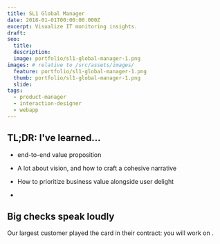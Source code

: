 ```yaml
---
title: SL1 Global Manager
date: 2018-01-01T00:00:00.000Z
excerpt: Visualize IT monitoring insights.
draft: 
seo:
  title:
  description:
  image: portfolio/sl1-global-manager-1.png
images: # relative to /src/assets/images/
  feature: portfolio/sl1-global-manager-1.png
  thumb: portfolio/sl1-global-manager-1.png
  slide:
tags:
  - product-manager
  - interaction-designer
  - webapp
---
```



## TL;DR: I've learned...

 - end-to-end value proposition


 - A lot about vision, and how to craft a cohesive narrative
 - How to prioritize business value alongside user delight
 - 
 

## Big checks speak loudly

Our largest customer played the card in their contract: you will work on .

## 
